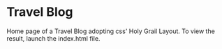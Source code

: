 # Travel Blog

Home page of a Travel Blog adopting css' Holy Grail Layout.
To view the result, launch the index.html file.